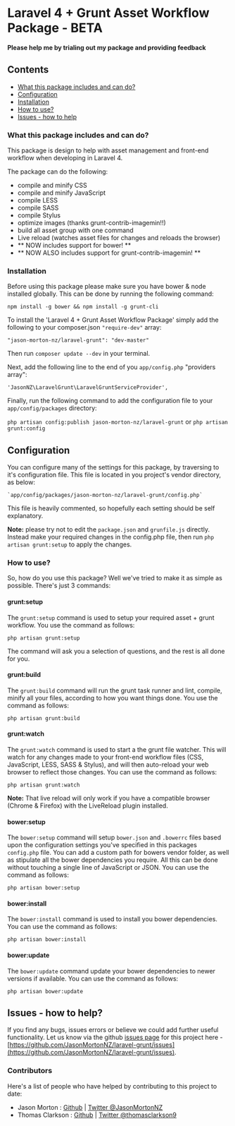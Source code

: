 # Laravel 4 + Grunt Asset Workflow Package - BETA

**Please help me by trialing out my package and providing feedback**

## Contents

- [What this package includes and can do?](#what-this-package-includes-and-can-do)
- [Configuration](#configuration)
- [Installation](#installation)
- [How to use?](#how-to-use)
- [Issues - how to help](#issues---how-to-help)

### What this package includes and can do?
This package is design to help with asset management and front-end workflow when developing in Laravel 4.

The package can do the following:

- compile and minify CSS
- compile and minify JavaScript
- compile LESS
- compile SASS
- compile Stylus
- optimize images (thanks grunt-contrib-imagemin!!)
- build all asset group with one command
- Live reload (watches asset files for changes and reloads the browser)
- ** NOW includes support for bower! **
- ** NOW ALSO includes support for grunt-contrib-imagemin! **

### Installation
Before using this package please make sure you have bower & node installed globally. This can be done by running the following command:

`npm install -g bower && npm install -g grunt-cli`

To install the 'Laravel 4 + Grunt Asset Workflow Package' simply add the following to your composer.json `"require-dev"` array:

`"jason-morton-nz/laravel-grunt": "dev-master"`

Then run `composer update --dev` in your terminal.

Next, add the following line to the end of you `app/config.php` "providers array":

`'JasonNZ\LaravelGrunt\LaravelGruntServiceProvider',`

Finally, run the following command to add the configuration file to your `app/config/packages` directory:

`php artisan config:publish jason-morton-nz/laravel-grunt`
or
`php artisan grunt:config`


## Configuration
You can configure many of the settings for this package, by traversing to it's configuration file. This file is located in you project's vendor directory, as below:

	`app/config/packages/jason-morton-nz/laravel-grunt/config.php`

This file is heavily commented, so hopefully each setting should be self explanatory.

**Note:** please try not to edit the `package.json` and `grunfile.js` directly. Instead make your required changes in the config.php file, then run `php artisan grunt:setup` to apply the changes.

### How to use?
So, how do you use this package? Well we've tried to make it as simple as possible. There's just 3 commands:

#### grunt:setup
The `grunt:setup` command is used to setup your required asset + grunt workflow. You use the command as follows:

`php artisan grunt:setup`

The command will ask you a selection of questions, and the rest is all done for you.

#### grunt:build
The `grunt:build` command will run the grunt task runner and lint, compile, minify all your files, according to how you want things done. You use the command as follows:

`php artisan grunt:build`

#### grunt:watch
The `grunt:watch` command is used to start a the grunt file watcher. This will watch for any changes made to your front-end workflow files (CSS, JavaScript, LESS, SASS & Stylus), and will then auto-reload your web browser to reflect those changes. You can use the command as follows:

`php artisan grunt:watch`

**Note:** That live reload will only work if you have a compatible browser (Chrome & Firefox) with the LiveReload plugin installed.

#### bower:setup
The `bower:setup` command will setup `bower.json` and `.bowerrc` files based upon the configuration settings you've specified in this packages `config.php` file. You can add a custom path for bowers vendor folder, as well as stipulate all the bower dependencies you require. All this can be done without touching a single line of JavaScript or JSON. You can use the command as follows:

`php artisan bower:setup`

#### bower:install
The `bower:install` command is used to install you bower dependencies. You can use the command as follows:

`php artisan bower:install`

#### bower:update
The `bower:update` command update your bower dependencies to newer versions if available. You can use the command as follows:

`php artisan bower:update`

## Issues - how to help?
If you find any bugs, issues errors or believe we could add further useful functionality. Let us know via the github [issues page](https://github.com/JasonMortonNZ/laravel-grunt/issues) for this project here - [https://github.com/JasonMortonNZ/laravel-grunt/issues](https://github.com/JasonMortonNZ/laravel-grunt/issues).

### Contributors
Here's a list of people who have helped by contributing to this project to date:

- Jason Morton : [Github](https://github.com/JasonMortonNZ) | [Twitter @JasonMortonNZ](https://twitter.com/jasonmortonnz)
- Thomas Clarkson : [Github](https://github.com/TomClarkson) | [Twitter @thomasclarkson9](https://twitter.com/thomasclarkson9)
